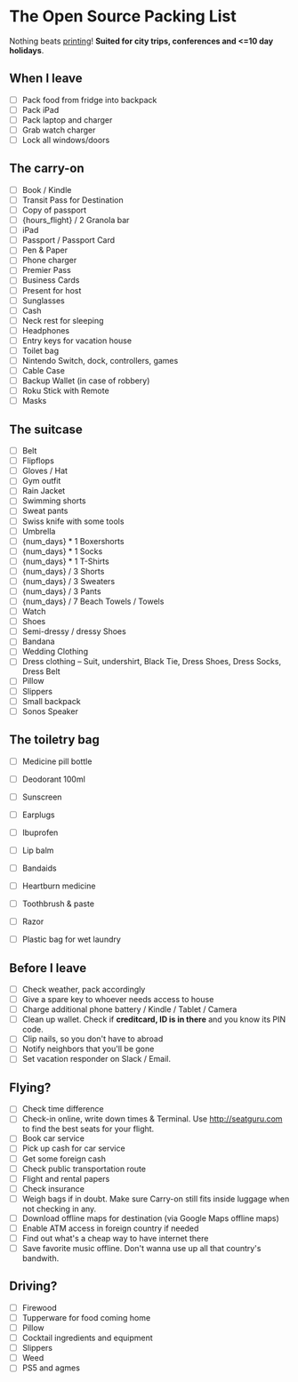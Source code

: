 # The Open Source Packing List

Nothing beats [printing](https://raw.github.com/hjhart/packing-list/master/README.md)! **Suited for city trips, conferences and <=10 day holidays**.

## When I leave

- [ ] Pack food from fridge into backpack
- [ ] Pack iPad
- [ ] Pack laptop and charger
- [ ] Grab watch charger
- [ ] Lock all windows/doors

## The carry-on

- [ ] Book / Kindle
- [ ] Transit Pass for Destination
- [ ] Copy of passport
- [ ] {hours_flight} / 2 Granola bar
- [ ] iPad
- [ ] Passport / Passport Card
- [ ] Pen & Paper
- [ ] Phone charger
- [ ] Premier Pass
- [ ] Business Cards
- [ ] Present for host
- [ ] Sunglasses
- [ ] Cash
- [ ] Neck rest for sleeping
- [ ] Headphones
- [ ] Entry keys for vacation house
- [ ] Toilet bag
- [ ] Nintendo Switch, dock, controllers, games
- [ ] Cable Case
- [ ] Backup Wallet (in case of robbery)
- [ ] Roku Stick with Remote
- [ ] Masks

## The suitcase

- [ ] Belt
- [ ] Flipflops
- [ ] Gloves / Hat
- [ ] Gym outfit
- [ ] Rain Jacket
- [ ] Swimming shorts
- [ ] Sweat pants
- [ ] Swiss knife with some tools
- [ ] Umbrella
- [ ] {num_days} \* 1 Boxershorts
- [ ] {num_days} \* 1 Socks
- [ ] {num_days} \* 1 T-Shirts
- [ ] {num_days} / 3 Shorts
- [ ] {num_days} / 3 Sweaters
- [ ] {num_days} / 3 Pants
- [ ] {num_days} / 7 Beach Towels / Towels
- [ ] Watch
- [ ] Shoes
- [ ] Semi-dressy / dressy Shoes
- [ ] Bandana
- [ ] Wedding Clothing
- [ ] Dress clothing – Suit, undershirt, Black Tie, Dress Shoes, Dress Socks, Dress Belt
- [ ] Pillow
- [ ] Slippers
- [ ] Small backpack
- [ ] Sonos Speaker

## The toiletry bag

- [ ] Medicine pill bottle
- [ ] Deodorant 100ml
- [ ] Sunscreen
- [ ] Earplugs
- [ ] Ibuprofen
- [ ] Lip balm
- [ ] Bandaids
- [ ] Heartburn medicine
- [ ] Toothbrush & paste
- [ ] Razor
- [ ] Plastic bag for wet laundry


## Before I leave

- [ ] Check weather, pack accordingly
- [ ] Give a spare key to whoever needs access to house
- [ ] Charge additional phone battery / Kindle / Tablet / Camera
- [ ] Clean up wallet. Check if **creditcard, ID is in there** and you know its PIN code.
- [ ] Clip nails, so you don't have to abroad
- [ ] Notify neighbors that you'll be gone
- [ ] Set vacation responder on Slack / Email.

## Flying?

- [ ] Check time difference
- [ ] Check-in online, write down times & Terminal. Use http://seatguru.com to find the best seats for your flight.
- [ ] Book car service
- [ ] Pick up cash for car service
- [ ] Get some foreign cash
- [ ] Check public transportation route
- [ ] Flight and rental papers
- [ ] Check insurance
- [ ] Weigh bags if in doubt. Make sure Carry-on still fits inside luggage when not checking in any.
- [ ] Download offline maps for destination (via Google Maps offline maps)
- [ ] Enable ATM access in foreign country if needed
- [ ] Find out what's a cheap way to have internet there
- [ ] Save favorite music offline. Don't wanna use up all that country's bandwith.

## Driving?

- [ ] Firewood
- [ ] Tupperware for food coming home
- [ ] Pillow
- [ ] Cocktail ingredients and equipment
- [ ] Slippers
- [ ] Weed
- [ ] PS5 and agmes
